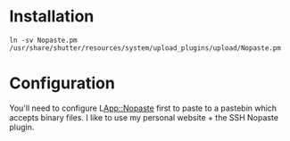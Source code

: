 # Installation

    ln -sv Nopaste.pm /usr/share/shutter/resources/system/upload_plugins/upload/Nopaste.pm

# Configuration

You'll need to configure L<App::Nopaste> first to paste to a pastebin which accepts binary files.  I like to use my personal website + the SSH Nopaste plugin.
